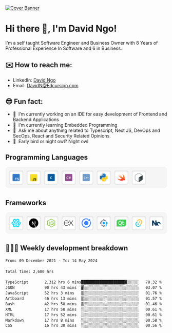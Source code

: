 [![Cover Banner](https://res.cloudinary.com/edcursion/image/upload/v1715731242/David%20Github/uvpes6dpzvlnc9w0f94z.png)](https://www.linkedin.com/in/-david-ngo)

# Hi there 👋, I'm David Ngo!

I'm a self taught Software Engineer and Business Owner with 8 Years of Professional Experience In
Software and 6 in Business.

## ✉️ How to reach me:

- LinkedIn: [David Ngo](https://www.linkedin.com/in/-david-ngo/)
- Email: [DavidN@Edcursion.com](mailto:DavidN@Edcursion.com)

## 😎 Fun fact:

- 🔭 &nbsp;I’m currently working on an IDE for easy development of Frontend and Backend Applications
- 🌱 &nbsp;I’m currently learning Embedded Programming
- 💬 &nbsp;Ask me about anything related to Typescript, Next JS, DevOps and SecOps, React and
  Security Related Opinions.
- 🦉 &nbsp;Early bird or night owl? Night owl

## Programming Languages

![Experence](/assets/Programming.png)

## Frameworks

![Experence](/assets/Frameworks.png)

## 🧑🏻‍💻 **Weekly development breakdown**

<!--START_SECTION:waka-->

```txt
From: 09 December 2021 - To: 14 May 2024

Total Time: 2,680 hrs

TypeScript       2,312 hrs 6 mins███████████████████▓░░░░░   78.32 %
JSON             90 hrs 43 mins  ▓░░░░░░░░░░░░░░░░░░░░░░░░   03.07 %
JavaScript       52 hrs 3 mins   ▒░░░░░░░░░░░░░░░░░░░░░░░░   01.76 %
Artboard         46 hrs 13 mins  ▒░░░░░░░░░░░░░░░░░░░░░░░░   01.57 %
Bash             42 hrs 58 mins  ▒░░░░░░░░░░░░░░░░░░░░░░░░   01.46 %
XML              17 hrs 58 mins  ░░░░░░░░░░░░░░░░░░░░░░░░░   00.61 %
HTML             17 hrs 52 mins  ░░░░░░░░░░░░░░░░░░░░░░░░░   00.61 %
Markdown         17 hrs 8 mins   ░░░░░░░░░░░░░░░░░░░░░░░░░   00.58 %
CSS              16 hrs 30 mins  ░░░░░░░░░░░░░░░░░░░░░░░░░   00.56 %
```

<!--END_SECTION:waka-->
